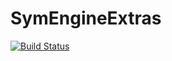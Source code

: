 # SymEngineExtras

[![Build Status](https://travis-ci.org/jverzani/SymEngineExtras.jl.svg?branch=master)](https://travis-ci.org/jverzani/SymEngineExtras.jl)
